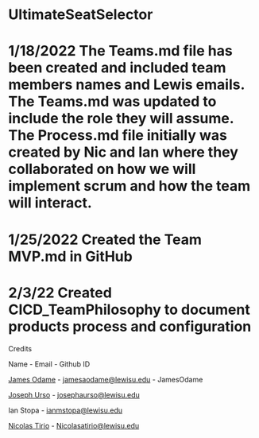 # UltimateSeatSelector

# 1/18/2022 The Teams.md file has been created and included team members names and Lewis emails. The Teams.md was updated to include the role they will assume. The Process.md file initially was created by Nic and Ian where they collaborated on how we will implement scrum and how the team will interact. 

# 1/25/2022 Created the Team MVP.md in GitHub

# 2/3/22 Created CICD_TeamPhilosophy to document products process and configuration

Credits

Name        - Email                  - Github ID

[James Odame](https://getting-to-know-each-other-jamesedition.azurewebsites.net/Get-to-Know-Me.html) - jamesaodame@lewisu.edu - JamesOdame

[Joseph Urso](https://getting-to-know-eachother-ju.azurewebsites.net/Getting%20to%20Know%20Each%20Other.html) - josephaurso@lewisu.edu

Ian Stopa - ianmstopa@lewisu.edu

[Nicolas Tirio](https://polite-pond-09675dc10.1.azurestaticapps.net/) - Nicolasatirio@lewisu.edu
